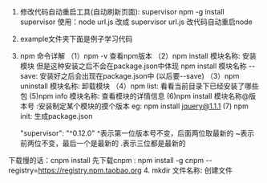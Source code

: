 1. 修改代码自动重启工具(自动刷新页面): supervisor 
   npm -g install supervisor
   使用：node url.js  改成 supervisor url.js
   改代码自动重启node
2. example文件夹下面是例子学习代码
3. npm 命令详解
  （1）npm -v 查看npm版本
  （2）npm install 模块名称: 安装模块 但是这种安装之后不会在package.json中体现
      npm install 模块名称 --save: 安装好之后会出现在package.json中 (以后要--save)
  （3）npm uninstall 模块名称: 卸载模块
  （4）npm list: 看看当前目录下已经安装了哪些包
   (5)npm info 模块名称: 查看模块的详情信息
   (6)npm install 模块名称@版本号 :安装制定某个模块的摸个版本  eg: npm install jquery@1.1.1
   (7) npm init: 生成package.json

   "supervisor": "^0.12.0"  ^表示第一位版本号不变，后面两位取最新的
                            ~表示前两位不变，最后一个是最新的
                            .表示三位都是最新的

  下载慢的话：cnpm install 先下载cnpm : npm install -g cnpm --registry=https://registry.npm.taobao.org
  4. mkdir 文件名称: 创建文件